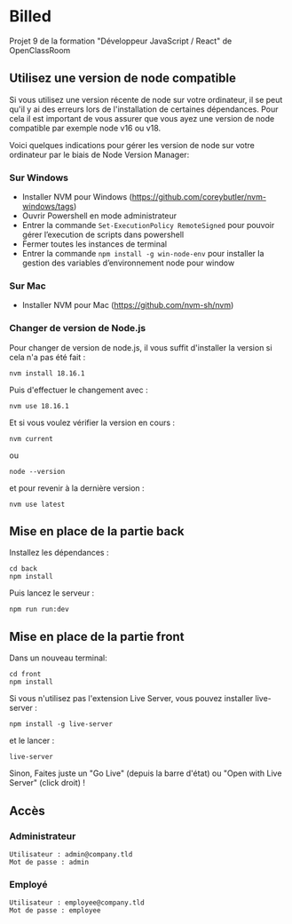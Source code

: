 # Billed

Projet 9 de la formation "Développeur JavaScript / React" de OpenClassRoom

## Utilisez une version de node compatible

Si vous utilisez une version récente de node sur votre ordinateur, il se peut qu'il y ai des erreurs lors de l'installation de certaines dépendances. Pour cela il est important de vous assurer que vous ayez une version de node compatible par exemple node v16 ou v18.

Voici quelques indications pour gérer les version de node sur votre ordinateur par le biais de Node Version Manager:

### Sur Windows

- Installer NVM pour Windows (https://github.com/coreybutler/nvm-windows/tags)
- Ouvrir Powershell en mode administrateur
- Entrer la commande `Set-ExecutionPolicy RemoteSigned` pour pouvoir gérer l’execution de scripts dans powershell
- Fermer toutes les instances de terminal
- Entrer la commande `npm install -g win-node-env` pour installer la gestion des variables d’environnement node pour window

### Sur Mac

- Installer NVM pour Mac (https://github.com/nvm-sh/nvm)

### Changer de version de Node.js

Pour changer de version de node.js, il vous suffit d'installer la version si cela n'a pas été fait :

```
nvm install 18.16.1
```

Puis d'effectuer le changement avec :

```
nvm use 18.16.1
```

Et si vous voulez vérifier la version en cours :

```
nvm current
```

ou

```
node --version
```

et pour revenir à la dernière version :

```
nvm use latest
```

## Mise en place de la partie back

Installez les dépendances :

```
cd back
npm install
```

Puis lancez le serveur :

```
npm run run:dev
```

## Mise en place de la partie front

Dans un nouveau terminal:

```
cd front
npm install
```

Si vous n'utilisez pas l'extension Live Server, vous pouvez installer live-server :

```
npm install -g live-server
```

et le lancer :

```
live-server
```

Sinon, Faites juste un "Go Live" (depuis la barre d'état) ou "Open with Live Server" (click droit) !

## Accès

### Administrateur

```
Utilisateur : admin@company.tld
Mot de passe : admin
```

### Employé

```
Utilisateur : employee@company.tld
Mot de passe : employee
```
